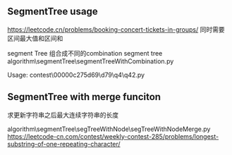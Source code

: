 


##



## SegmentTree usage

https://leetcode.cn/problems/booking-concert-tickets-in-groups/
同时需要区间最大值和区间和

segment Tree 组合成不同的combination segment tree
algorithm\segmentTree\segmentTreeWithCombination.py

Usage:
contest\00000c275d69\d79\q4\q42.py


## SegmentTree with merge funciton 
求更新字符串之后最大连续字符串的长度

algorithm\segmentTree\segTreeWithNode\segTreeWithNodeMerge.py https://leetcode-cn.com/contest/weekly-contest-285/problems/longest-substring-of-one-repeating-character/
